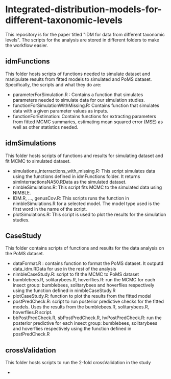 # Integrated-distribution-models-for-different-taxonomic-levels

This repository is for the paper titled "IDM for data from different taxonomic levels". The scripts for the analysis are stored in different folders to make the workflow easier.

## idmFunctions

This folder hosts scripts of functions needed to simulate dataset and manipulate results from fitted models to simulated and PoMS dataset. Specifically, the scripts and what they do are:

* parameterForSimulation.R : Contains a function that simulates parameters needed to simulate data for our simulation studies.
* functionForSimulationWithMissing.R: Contains function that simulates data with a given parameter values as inputs.
* functionForEstimation: Contains functions for extracting parameters from fitted MCMC summaries, estimating mean squared error (MSE) as well as other statistics needed.

## idmSimulations

This folder hosts scripts of functions and results for simulating dataset and fit MCMC to simulated dataset.

* simulations_interractions_with_missing.R: This script simulates data using the functions defined in idmFunctions folder. It returns simInterractionsNA50.RData as the simulated dataset.
* nimbleSimulations.R: This script fits MCMC to the simulated data using NIMBLE.
* IDM.R, ..., genusCov.R: This scripts runs the function in nimbleSimulations.R for a selected model. The model type used is the first word in the name of the script.
* plotSimulations.R: This script is used to plot the results for the simulation studies.

## CaseStudy

This folder contains scripts of functions and results for the data analysis on the PoMS dataset.

* dataFormat.R : contains function to format the PoMS dataset. It outputd data_idm.RData for use in the rest of the analysis
* nimbleCaseStudy.R: script to fit the MCMC to PoMS dataset
* bumblebees.R, solitarybees.R, hoverflies.R: run the MCMC for each insect group: bumblebees, solitarybees and hoverflies respectively using the function defined in nimbleCaseStudy.R
* plotCaseStudy.R: function to plot the results from the fitted model
* postPredCheck.R: script to run posterior predictive checks for the fitted models. Uses the results from the bumblebees.R, solitarybees.R, hoverflies.R script.
* bbPostPredCheck.R, sbPostPredCheck.R, hvPostPredCheck.R: run the posterior predictive for each insect group: bumblebees, solitarybees and hoverflies respectively using the function defined in postPredCheck.R

## crossValidation

This folder hosts scripts to run the 2-fold crossValidation in the study

* 
